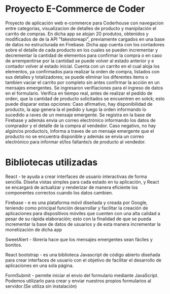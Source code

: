 # Proyecto E-Commerce de Coder
Proyecto de aplicación web e-commerce para Coderhouse con navegacion entre categorias, visualizacion de detalles de producto y manipilación el carrito de compras. En dicha app se alojan 20 produtos, obtenidos y modificados de de la API "fakestoreapi", previamente cargados en una base de datos no estructurada en Firebase.
Dicha app cuenta con los contadores sobre el detalle de cada producto en los cuales se pueden incrementar y decrementar la cantidad de elementos para confirmar la compra o en caso de arrempentirse por la cantidad se puede volver al estado anterior y e contador volver al estado inicial.
Cuenta con un carrito en el cual aloja los elementos, ya confirmados para realizar la orden de compra, listados con sus detalles y totalizadores; se puede eliminar los diferentes items o tambien vaciar el carrito por completo sin antes confirmar la acción en un mensajes emergentes.
Se ingresaron verifiaciones para el ingreso de datos en el formulario.
Verifica en tiempo real, antes de realizar el pedido de orden, que la cantidad de producto solicitados se encuentren en sotck; esto puede disparar estas opciones:
    Caso afirmativo, hay disponibilidad de producto, la app genera la el pedido y luego la orden informando lo sucedido a raves de un mensaje emergente. Se registra en la base de Firebase y además envia un correo electrónico informando los datos de comprador y el detalle de la compra al vendedor.
    Caso negativo, no hay algún/os producto/s, informa a traves de un mensaje emergente que el producto no se encuentra disponible y además se envia un correo electrónico para informar el/los faltante/s de producto al vendedor.


# Bibliotecas utilizadas 

React - te ayuda a crear interfaces de usuario interactivas de forma sencilla. Diseña vistas simples para cada estado en tu aplicación, y React se encargará de actualizar y renderizar de manera eficiente los componentes correctos cuando los datos cambien.

Firebase - e es una plataforma móvil diseñada y creada por Google, teniendo como principal función desarrollar y facilitar la creación de aplicaciones para dispositivos móviles que cuenten con una alta calidad a pesar de su rápida elaboración; esto con la finalidad de que se pueda incrementar la base de datos de usuarios y de esta manera incrementar la monetización de dicha app

SweetAlert - libreria hace que los mensajes emergentes sean fáciles y bonitos.

React bootstrap -  es una biblioteca Javascript de código abierto diseñada para crear interfaces de usuario con el objetivo de facilitar el desarrollo de aplicaciones en una sola página.

FormSubmit - permite iniciar el envío del formulario mediante JavaScript. Podemos utilizarlo para crear y enviar nuestros propios formularios al servidor.(Se utiliza sin instalación)